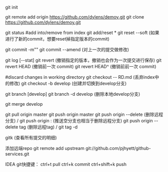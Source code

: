 git init

git remote add origin https://github.com/dylens/demoy.git
git clone https://github.com/dylens/demoy.git

git status
#add into/remove from index
git add/reset *
    git reset --soft <commit> (如果进行了新的commit，想要reset掉指定版本的commit)

git commit -m""
    git commit --amend (对上一次的提交做修改)

git log [--stat]
git revert <commit> (撤销指定的版本，撤销也会作为一次提交进行保存)
    git revert HEAD (撤销前一次 commit)
    git revert HEAD^ (撤销前前一次 commit)

#discard changes in working directory
git checkout -- RD.md (丢弃index中的修改)
    git checkout -b develop (创建并切换到develop分支)

git branch [develop]
    git branch -d develop (删除本地develop分支)

git merge develop

git pull origin master
git push origin master
    git push origin --delete <branchName> (删除远程分支) / git push origin :<branchName> (推送空分支也相当于删除远程分支)
    git push origin --delete tag <tagName> (删除远程tag) / git tag -d <tagName>

gitk (查看所有提交的明细)

添加远端repo
git remote add upstream git://github.com/pjhyett/github-services.git

IDEA git快捷键：
    ctrl+t pull
    ctrl+k commit
    ctrl+shift+k push